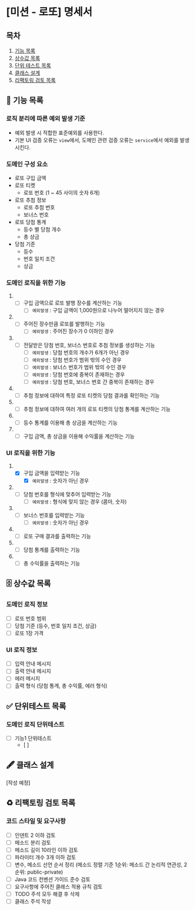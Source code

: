 # [미션 - 로또] 명세서

## 목차

1. [기능 목록](#-기능-목록)
2. [상수값 목록](#-상수값-목록)
3. [단위 테스트 목록](#-단위테스트-목록)
4. [클래스 설계](#-클래스-설계)
5. [리팩토링 검토 목록](#%EF%B8%8F-리팩토링-검토-목록)

## 🚀 기능 목록

### 로직 분리에 따른 예외 발생 기준

- 예외 발생 시 적합한 표준예외를 사용한다.
- 기본 UI 검증 오류는 `view`에서, 도메인 관련 검증 오류는 `service`에서 예외를 발생시킨다.

### 도메인 구성 요소

- 로또 구입 금액
- 로또 티켓
    - 로또 번호 (1 ~ 45 사이의 숫자 6개)
- 로또 추첨 정보
    - 로또 추첨 번호
    - 보너스 번호
- 로또 당첨 통계
    - 등수 별 당첨 개수
    - 총 상금
- 당첨 기준
    - 등수
    - 번호 일치 조건
    - 상금

### 도메인 로직을 위한 기능

1.
    - [ ] 구입 금액으로 로또 발행 장수를 계산하는 기능
        - [ ] `예외발생` : 구입 금액이 1,000원으로 나누어 떨어지지 않는 경우
2.
    - [ ] 주어진 장수만큼 로또를 발행하는 기능
        - [ ] `예외발생` : 주어진 장수가 0 이하인 경우
3.
    - [ ] 전달받은 당첨 번호, 보너스 번호로 추첨 정보를 생성하는 기능
        - [ ] `예외발생` : 당첨 번호의 개수가 6개가 아닌 경우
        - [ ] `예외발생` : 당첨 번호가 범위 밖의 수인 경우
        - [ ] `예외발생` : 보너스 번호가 범위 밖의 수인 경우
        - [ ] `예외발생` : 당첨 번호에 중복이 존재하는 경우
        - [ ] `예외발생` : 당첨 번호, 보너스 번호 간 중복이 존재하는 경우
4.
    - [ ] 추첨 정보에 대하여 특정 로또 티켓의 당첨 결과를 확인하는 기능
5.
    - [ ] 추첨 정보에 대하여 여러 개의 로또 티켓의 당첨 통계를 계산하는 기능
6.
    - [ ] 등수 통계를 이용해 총 상금을 계산하는 기능
7.
    - [ ] 구입 금액, 총 상금을 이용해 수익률을 계산하는 기능

### UI 로직을 위한 기능

1.
    - [x] 구입 금액을 입력받는 기능
        - [x] `예외발생` : 숫자가 아닌 경우
2.
    - [ ] 당첨 번호를 형식에 맞추어 입력받는 기능
        - [ ] `예외발생` : 형식에 맞지 않는 경우 (콤마, 숫자)
3.
    - [ ] 보너스 번호를 입력받는 기능
        - [ ] `예외발생` : 숫자가 아닌 경우
4.
    - [ ] 로또 구매 결과를 출력하는 기능
5.
    - [ ] 당첨 통계를 출력하는 기능
6.
    - [ ] 총 수익률을 출력하는 기능

## 🗄 상수값 목록

### 도메인 로직 정보

- [ ] 로또 번호 범위
- [ ] 당첨 기준 (등수, 번호 일치 조건, 상금)
- [ ] 로또 1장 가격

### UI 로직 정보

- [ ] 입력 안내 메시지
- [ ] 출력 안내 메시지
- [ ] 에러 메시지
- [ ] 출력 형식 (당첨 통계, 총 수익률, 에러 형식)

## ✅ 단위테스트 목록

### 도메인 로직 단위테스트

- [ ] 기능1 단위테스트
    - [ ] 

## 🖋 클래스 설계

[작성 예정]

## ♻️ 리팩토링 검토 목록

### 코드 스타일 및 요구사항

- [ ] 인덴트 2 이하 검토
- [ ] 메소드 분리 검토
- [ ] 메소드 길이 10라인 이하 검토
- [ ] 파라미터 개수 3개 이하 검토
- [ ] 변수, 메소드 선언 순서 정리 (메소드 정렬 기준 1순위: 메소드 간 논리적 연관성, 2순위: public-private)
- [ ] Java 코드 컨벤션 가이드 준수 검토
- [ ] 요구사항에 주어진 클래스 적용 규칙 검토
- [ ] TODO 주석 모두 해결 후 삭제
- [ ] 클래스 주석 작성